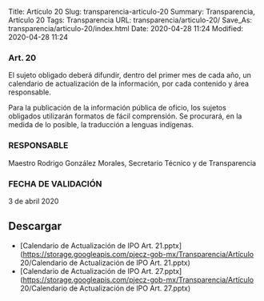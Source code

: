 Title: Artículo 20
Slug: transparencia-articulo-20
Summary: Transparencia, Artículo 20
Tags: Transparencia
URL: transparencia/articulo-20/
Save_As: transparencia/articulo-20/index.html
Date: 2020-04-28 11:24
Modified: 2020-04-28 11:24


### Art. 20

El sujeto obligado deberá difundir, dentro del primer mes de cada año, un calendario de actualización de la información, por cada contenido y área responsable.

Para la publicación de la información pública de oficio, los sujetos obligados utilizarán formatos de fácil comprensión. Se procurará, en la medida de lo posible, la traducción a lenguas indígenas.

### RESPONSABLE

Maestro Rodrigo González Morales, Secretario Técnico y de Transparencia

### FECHA DE VALIDACIÓN

3 de abril 2020



## Descargar


* [Calendario de Actualización de IPO Art. 21.pptx](https://storage.googleapis.com/pjecz-gob-mx/Transparencia/Artículo 20/Calendario de Actualización de IPO Art. 21.pptx)
* [Calendario de Actualización de IPO Art. 27.pptx](https://storage.googleapis.com/pjecz-gob-mx/Transparencia/Artículo 20/Calendario de Actualización de IPO Art. 27.pptx)


